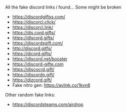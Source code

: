 All the fake discord links i found... Some might be broken

- https://discordgiftss.com/
- https://discorcl.click/
- https://discorcl.link/
- https://dis.cord.gifts/
- https://dlscord.gifts/
- https://discordsgift.com/
- http://discord.gitfs/
- https://dicord.gifts/
- https://dlscord.net/booster
- https://discord-gifte.com
- https://discocrd.gift/
- https://discordn.gift/
- https://dizcord.gift/
- Fake nitro gen: https://aylink.co/1kvn8

Other random fake links:
- https://discordsteams.com/airdrop
